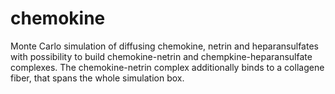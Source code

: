 # chemokine
Monte Carlo simulation of diffusing chemokine, netrin and heparansulfates with possibility to build chemokine-netrin and chempkine-heparansulfate complexes. The chemokine-netrin complex additionally binds to a collagene fiber, that spans the whole simulation box.
